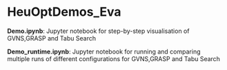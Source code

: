 # HeuOptDemos_Eva
**Demo.ipynb**: Jupyter notebook for step-by-step visualisation of GVNS,GRASP and Tabu Search

**Demo_runtime.ipynb**: Jupyter notebook for running and comparing multiple runs of different configurations for GVNS,GRASP and Tabu Search
